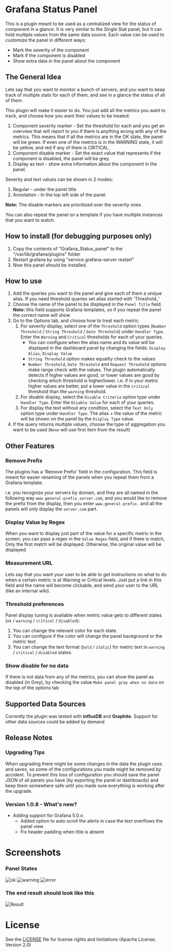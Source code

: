 # Grafana Status Panel

This is a plugin meant to be used as a centralized view for the status of component in a glance.
It is very similar to the Single Stat panel, but it can hold multiple values from the same data source.
Each value can be used to customize the panel in different ways: 

* Mark the severity of the component
* Mark if the component is disabled
* Show extra data in the panel about the component  

## The General Idea
Lets say that you want to monitor a bunch of servers, and you want to keep track of multiple stats for each of them, and see in a glance the status of all of them.

This plugin will make it easier to do. You just add all the metrics you want to track, and choose how you want their values to be treated:

1. Component severity marker - Set the threshold for each and you get an overview that will report to you if there is anything wrong with any of the metrics. This means that if all the metrics are in the OK state, the panel will be green. If even one of the metrics is in the WARNING state, it will be yellow, and red if any of them is CRITICAL.
2. Component disable marker - Set the exact value that represents if the component is disabled, the panel will be grey.
3. Display as text - show extra information about the component in the panel.

Severity and text values can be shown in 2 modes:

1. Regular - under the panel title.
2. Annotation - In the top left side of the panel.

**Note:** The disable markers are prioritized over the severity ones. 

You can also repeat the panel on a template if you have multiple instances that you want to watch.

## How to install (for debugging purposes only)

1. Copy the contents of "Grafana_Status_panel" to the "/var/lib/grafana/plugins" folder
2. Restart grafana by using "service grafana-server restart"
3. Now this panel should be installed.

## How to use

1. Add the queries you want to the panel and give each of them a unique alias. If you need threshold queries set alias started with 'Threshold_'
2. Choose the name of the panel to be displayed in the `Panel Title` field.
  **Note:** this field supports Grafana templates, so if you repeat the panel the correct name will show
3. Go to the Options tab, and choose how to treat each metric. 
	1. For severity display, select one of the `Threshold` option types (`Number Threshold` / `String Threshold` / `Date Threshold`) under `Handler Type`. Enter the `Warning` and `Critical` thresholds for each of your queries.
		* You can configure when the alias name and its value will be displayed in the dashboard panel by changing the fields: `Display Alias`, `Display Value`
		* `String Threshold` option makes equality check to the values
		* `Number Threshold`,  `Date Threshold` and `Request Threshold` options make range check with the values. The plugin automatically detects if higher values are good, or lower values are good by checking which threshold is higher/lower. i.e. if in your metric higher values are better, put a lower value in the `critical` threshold than the `warning` threshold.
	2. For disable display, select the `Disable Criteria` option type under `Handler Type`. Enter the `Disable Value` for each of your queries.
	3. For display the text without any condition, select the `Text Only` option type under `Handler Type`. The alias + the value of the metric will be shown on the panel by the `Display Type` value.
4. If the query returns multiple values, choose the type of aggregation you want to be used (`None` will use first item from the result)

## Other Features

### Remove Prefix

The plugins has a 'Remove Prefix' field in the configuration. This field is meant for easier renaming of the panels when you repeat them from a Grafana template.

i.e. you recognize your servers by domain, and they are all named in the following way `www.general-prefix.server.com`, and you would like to remove the prefix from the display, then you enter `www.general-prefix.` and all the panels will only display the `server.com` part.

### Display Value by Regex

When you want to display just part of the value for a specific metric in the screen, you can pass a regex in the `Value Regex` field, and if there is match, Only the first match will be displayed. Otherwise, the original value will be displayed.

### Measurement URL

Lets say that you want your user to be able to get instructions on what to do when a certain metric is at Warning or Critical levels. Just put a link in this field and the name will become clickable, and send your user to the URL (like an internal wiki).

### Threshold preferences

Panel display tuning is available when metric value gets to different states (`ok` / `warning` / `critical` / `disabled`):

1. You can change the relevant color for each state.
2. You can configure if the color will change the panel background or the metric text.
3. You can change the text format (`bold` / `italic`) for metric text in `warning` / `critical` / `disabled` states.

### Show disable for no data

If there is not data from any of the metrics, you can show the panel as disabled (in Grey), by checking the value `Make panel gray when no data` on the top of the options tab
## Supported Data Sources
Currently the plugin was tested with **influxDB** and **Graphite**. Support for other data sources could be added by demand

## Release Notes

### Upgrading Tips

When upgrading there might be some changes in the data the plugin uses and saves, so some of the configurations you made might be removed by accident.
To prevent this loss of configuration you should save the panel JSON of all panels you have (by exporting the panel or dashboards) and keep them somewhere safe until you made sure everything is working after the upgrade.

### Version 1.0.8 - What's new?

* Adding support for Grafana 5.0.x:
    - Added option to auto scroll the alerts in case the text overflows the panel view
	- Fix header padding when title is absent

# Screenshots

### Panel States

![ok](https://github.com/Vonage/Grafana_Status_panel/blob/develop/src/img/ok.png?raw=true)
![warning](https://github.com/Vonage/Grafana_Status_panel/blob/develop/src/img/warning.png?raw=true)
![error](https://github.com/Vonage/Grafana_Status_panel/blob/develop/src/img/error.png?raw=true)

### The end result should look like this

![Result](https://github.com/Vonage/Grafana_Status_panel/blob/develop/src/img/environment_snapshot.png?raw=true)

# License

See the [LICENSE](https://github.com/Vonage/Grafana_Status_panel/blob/master/LICENSE.txt) file for license rights and limitations (Apache License, Version 2.0)
